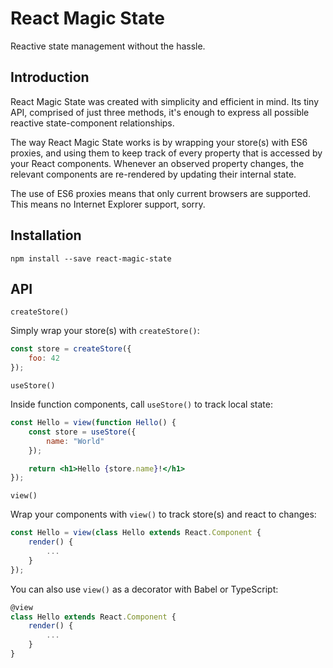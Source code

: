 # React Magic State

Reactive state management without the hassle.

## Introduction

React Magic State was created with simplicity and efficient in mind. Its tiny API, comprised of just three methods, it's enough to express all possible reactive state-component relationships.

The way React Magic State works is by wrapping your store(s) with ES6 proxies, and using them to keep track of every property that is accessed by your React components. Whenever an observed property changes, the relevant components are re-rendered by updating their internal state.

The use of ES6 proxies means that only current browsers are supported. This means no Internet Explorer support, sorry.

## Installation

```
npm install --save react-magic-state
```

## API

`createStore()`

Simply wrap your store(s) with `createStore()`:

```js
const store = createStore({
    foo: 42
});
```

`useStore()`

Inside function components, call `useStore()` to track local state:

```jsx
const Hello = view(function Hello() {
    const store = useStore({
        name: "World"
    });

    return <h1>Hello {store.name}!</h1>
});
```

`view()`

Wrap your components with `view()` to track store(s) and react to changes:

```jsx
const Hello = view(class Hello extends React.Component {
    render() {
        ...
    }
});
```


You can also use `view()` as a decorator with Babel or TypeScript:

```jsx
@view
class Hello extends React.Component {
    render() {
        ...
    }
}
```